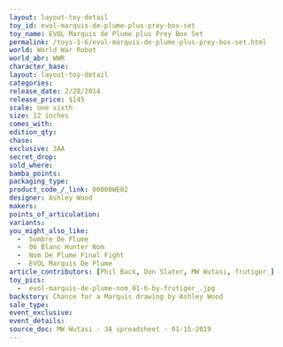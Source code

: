 ```yaml
---
layout: layout-toy-detail 
toy_id: evol-marquis-de-plume-plus-prey-box-set
toy_name: EVOL Marquis de Plume plus Prey Box Set
permalink: /toys-1-6/evol-marquis-de-plume-plus-prey-box-set.html
world: World War Robot
world_abr: WWR
character_base: 
layout: layout-toy-detail
categories: 
release_date: 2/28/2014
release_price: $145 
scale: one sixth
size: 12 inches
comes_with: 
edition_qty: 
chase: 
exclusive: 3AA
secret_drop: 
sold_where: 
bamba_points: 
packaging_type: 
product_code_/_link: 00000WE02
designer: Ashley Wood
makers: 
points_of_articulation: 
variants: 
you_might_also_like: 
  -  Sombre De Plume
  -  06 Blanc Hunter Nom
  -  Nom De Plume Final Fight 
  -  EVOL Marquis De Plume
article_contributors: [Phil Back, Don Slater, MW Wutasi, frutiger_]
toy_pics: 
  -  evol-marquis-de-plume-nom_01-6-by-frutiger_.jpg
backstory: Chance for a Marquis drawing by Ashley Wood
sale_type: 
event_exclusive: 
event_details: 
source_doc: MW Wutasi - 3A spreadsheet - 01-15-2019
---
```

 